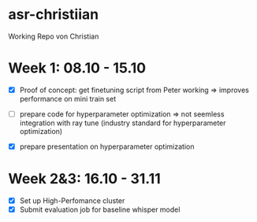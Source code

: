 # asr-christiian
Working Repo von Christian

# Week 1: 08.10 - 15.10

* [x] Proof of concept: get finetuning script from Peter working
      => improves performance on mini train set
* [ ] prepare code for hyperparameter optimization
      => not seemless integration with ray tune (industry standard for hyperparameter optimization)
* [x] prepare presentation on hyperparameter optimization


# Week 2&3: 16.10 - 31.11

* [x] Set up High-Perfomance cluster
* [x] Submit evaluation job for baseline whisper model
